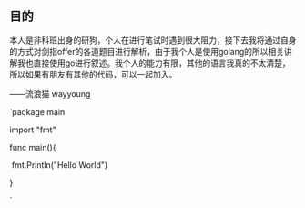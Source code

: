 ## 目的

本人是非科班出身的研狗，个人在进行笔试时遇到很大阻力，接下去我将通过自身的方式对剑指offer的各道题目进行解析，由于我个人是使用golang的所以相关讲解我也直接使用go进行叙述。我个人的能力有限，其他的语言我真的不太清楚，所以如果有朋友有其他的代码，可以一起加入。

——流浪猫 wayyoung



`package main

import "fmt"

func main(){

​	fmt.Println("Hello World")

}

`
